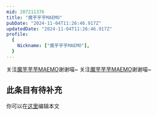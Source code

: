 ```yaml
---
mid: 207211376
title: "魔芋芋芋MAEMO"
pubDate: "2024-11-04T11:26:46.917Z"
updatedDate: "2024-11-04T11:26:46.917Z"
profile:
  {
    Nickname: ["魔芋芋芋MAEMO"],
  }
---
```


关注[魔芋芋芋MAEMO](https://space.bilibili.com/207211376)谢谢喵~ 关注[魔芋芋芋MAEMO](https://space.bilibili.com/207211376)谢谢喵~

## 此条目有待补充
你可以在[这里](https://github.com/Yuhanawa/VTuber.ICU/edit/master/src/content/v/魔芋芋芋MAEMO/index.md)编辑本文
